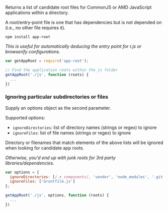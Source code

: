 Returns a list of candidate root files for CommonJS or AMD JavaScript applications within a directory.

A root/entry-point file is one that has dependencies but is not depended on (i.e., no other file requires it).

`npm install app-root`

*This is useful for automatically deducing the entry point for r.js or browserify configurations.*

```javascript
var getAppRoot = require('app-root');

// Find the application roots within the js folder
getAppRoot('./js', function (roots) {
  ...
})
```

### Ignoring particular subdirectories or files

Supply an options object as the second parameter.

Supported options:

* `ignoreDirectories`: list of directory names (strings or regex) to ignore
* `ignoreFiles`: list of file names (strings or regex) to ignore

Directory or filenames that match elements of the above lists will be ignored when looking for candidate app roots.

*Otherwise, you'd end up with junk roots for 3rd party libraries/dependencies.*

```javascript
var options = {
  ignoreDirectories: [/.+_components/, 'vendor', 'node_modules', '.git'],
  ignoreFiles: ['Gruntfile.js']
};

getAppRoot('./js', options, function (roots) {
  ...
})
```
